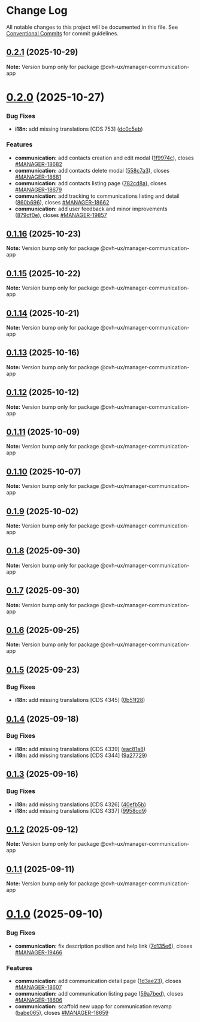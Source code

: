 # Change Log

All notable changes to this project will be documented in this file.
See [Conventional Commits](https://conventionalcommits.org) for commit guidelines.

## [0.2.1](https://github.com/ovh/manager/compare/@ovh-ux/manager-communication-app@0.2.0...@ovh-ux/manager-communication-app@0.2.1) (2025-10-29)

**Note:** Version bump only for package @ovh-ux/manager-communication-app





# [0.2.0](https://github.com/ovh/manager/compare/@ovh-ux/manager-communication-app@0.1.16...@ovh-ux/manager-communication-app@0.2.0) (2025-10-27)


### Bug Fixes

* **i18n:** add missing translations [CDS 753] ([dc0c5eb](https://github.com/ovh/manager/commit/dc0c5ebc443253c846f277874f23f25b75c2e91b))


### Features

* **communication:** add contacts creation and edit modal ([1f9974c](https://github.com/ovh/manager/commit/1f9974c98d8afbc5061f01e552aa112fcd7ec768)), closes [#MANAGER-18682](https://github.com/ovh/manager/issues/MANAGER-18682)
* **communication:** add contacts delete modal ([558c7a3](https://github.com/ovh/manager/commit/558c7a3ccbbe3bbbd0cd2e5fcb16e85a8b6b8128)), closes [#MANAGER-18681](https://github.com/ovh/manager/issues/MANAGER-18681)
* **communication:** add contacts listing page ([782cd8a](https://github.com/ovh/manager/commit/782cd8a2bb33baf82253e1e8651458903ac266fa)), closes [#MANAGER-18679](https://github.com/ovh/manager/issues/MANAGER-18679)
* **communication:** add tracking to communications listing and detail ([860b696](https://github.com/ovh/manager/commit/860b6961c1f361e4cd59a881370d0561c1e7b310)), closes [#MANAGER-18662](https://github.com/ovh/manager/issues/MANAGER-18662)
* **communication:** add user feedback and minor improvements ([879df0e](https://github.com/ovh/manager/commit/879df0e6747816fd2afc80748fe95e724ec039a6)), closes [#MANAGER-19857](https://github.com/ovh/manager/issues/MANAGER-19857)





## [0.1.16](https://github.com/ovh/manager/compare/@ovh-ux/manager-communication-app@0.1.15...@ovh-ux/manager-communication-app@0.1.16) (2025-10-23)

**Note:** Version bump only for package @ovh-ux/manager-communication-app





## [0.1.15](https://github.com/ovh/manager/compare/@ovh-ux/manager-communication-app@0.1.14...@ovh-ux/manager-communication-app@0.1.15) (2025-10-22)

**Note:** Version bump only for package @ovh-ux/manager-communication-app





## [0.1.14](https://github.com/ovh/manager/compare/@ovh-ux/manager-communication-app@0.1.13...@ovh-ux/manager-communication-app@0.1.14) (2025-10-21)

**Note:** Version bump only for package @ovh-ux/manager-communication-app





## [0.1.13](https://github.com/ovh/manager/compare/@ovh-ux/manager-communication-app@0.1.12...@ovh-ux/manager-communication-app@0.1.13) (2025-10-16)

**Note:** Version bump only for package @ovh-ux/manager-communication-app





## [0.1.12](https://github.com/ovh/manager/compare/@ovh-ux/manager-communication-app@0.1.11...@ovh-ux/manager-communication-app@0.1.12) (2025-10-12)

**Note:** Version bump only for package @ovh-ux/manager-communication-app





## [0.1.11](https://github.com/ovh/manager/compare/@ovh-ux/manager-communication-app@0.1.10...@ovh-ux/manager-communication-app@0.1.11) (2025-10-09)

**Note:** Version bump only for package @ovh-ux/manager-communication-app





## [0.1.10](https://github.com/ovh/manager/compare/@ovh-ux/manager-communication-app@0.1.9...@ovh-ux/manager-communication-app@0.1.10) (2025-10-07)

**Note:** Version bump only for package @ovh-ux/manager-communication-app





## [0.1.9](https://github.com/ovh/manager/compare/@ovh-ux/manager-communication-app@0.1.8...@ovh-ux/manager-communication-app@0.1.9) (2025-10-02)

**Note:** Version bump only for package @ovh-ux/manager-communication-app





## [0.1.8](https://github.com/ovh/manager/compare/@ovh-ux/manager-communication-app@0.1.7...@ovh-ux/manager-communication-app@0.1.8) (2025-09-30)

**Note:** Version bump only for package @ovh-ux/manager-communication-app





## [0.1.7](https://github.com/ovh/manager/compare/@ovh-ux/manager-communication-app@0.1.6...@ovh-ux/manager-communication-app@0.1.7) (2025-09-30)

**Note:** Version bump only for package @ovh-ux/manager-communication-app





## [0.1.6](https://github.com/ovh/manager/compare/@ovh-ux/manager-communication-app@0.1.5...@ovh-ux/manager-communication-app@0.1.6) (2025-09-25)

**Note:** Version bump only for package @ovh-ux/manager-communication-app





## [0.1.5](https://github.com/ovh/manager/compare/@ovh-ux/manager-communication-app@0.1.4...@ovh-ux/manager-communication-app@0.1.5) (2025-09-23)


### Bug Fixes

* **i18n:** add missing translations [CDS 4345] ([0b51f28](https://github.com/ovh/manager/commit/0b51f28a03805af3ffebef2726b95de0ba1bf93e))





## [0.1.4](https://github.com/ovh/manager/compare/@ovh-ux/manager-communication-app@0.1.3...@ovh-ux/manager-communication-app@0.1.4) (2025-09-18)


### Bug Fixes

* **i18n:** add missing translations [CDS 4339] ([eac81a8](https://github.com/ovh/manager/commit/eac81a87009357e682ec5d14a2a3f613391e3be9))
* **i18n:** add missing translations [CDS 4344] ([9a27729](https://github.com/ovh/manager/commit/9a277290d8896ef6c44c0abe880051cb76525849))





## [0.1.3](https://github.com/ovh/manager/compare/@ovh-ux/manager-communication-app@0.1.2...@ovh-ux/manager-communication-app@0.1.3) (2025-09-16)


### Bug Fixes

* **i18n:** add missing translations [CDS 4326] ([40efb5b](https://github.com/ovh/manager/commit/40efb5b051cbae9a311ec05b17c481db7fedac01))
* **i18n:** add missing translations [CDS 4337] ([9958cd9](https://github.com/ovh/manager/commit/9958cd95bb1e99068f2a59d5f621b4e9dbab1096))





## [0.1.2](https://github.com/ovh/manager/compare/@ovh-ux/manager-communication-app@0.1.1...@ovh-ux/manager-communication-app@0.1.2) (2025-09-12)

**Note:** Version bump only for package @ovh-ux/manager-communication-app





## [0.1.1](https://github.com/ovh/manager/compare/@ovh-ux/manager-communication-app@0.1.0...@ovh-ux/manager-communication-app@0.1.1) (2025-09-11)

**Note:** Version bump only for package @ovh-ux/manager-communication-app





# [0.1.0](https://github.com/ovh/manager/compare/@ovh-ux/manager-communication-app@0.0.0...@ovh-ux/manager-communication-app@0.1.0) (2025-09-10)


### Bug Fixes

* **communication:** fix description position and help link ([7d135e6](https://github.com/ovh/manager/commit/7d135e6c317ddb5e478caf2bb5249a1ec9313265)), closes [#MANAGER-19466](https://github.com/ovh/manager/issues/MANAGER-19466)


### Features

* **communication:** add communication detail page ([1d3ae23](https://github.com/ovh/manager/commit/1d3ae23c5a5cef5ceb49e5a724ca59649dd987c4)), closes [#MANAGER-18607](https://github.com/ovh/manager/issues/MANAGER-18607)
* **communication:** add communication listing page ([59a7bed](https://github.com/ovh/manager/commit/59a7bedb0d8deca32f118740b1ffc78e1e7f0c42)), closes [#MANAGER-18606](https://github.com/ovh/manager/issues/MANAGER-18606)
* **communication:** scaffold new uapp for communication revamp ([babe065](https://github.com/ovh/manager/commit/babe0650063c4ff344bf62c823a32de93ce7acb6)), closes [#MANAGER-18659](https://github.com/ovh/manager/issues/MANAGER-18659)
